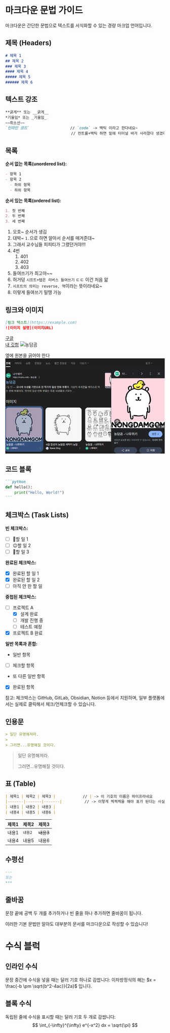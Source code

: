 # 마크다운 문법 가이드

마크다운은 간단한 문법으로 텍스트를 서식화할 수 있는 경량 마크업 언어입니다.

## 제목 (Headers)
```markdown
# 제목 1
## 제목 2
### 제목 3
#### 제목 4
##### 제목 5
###### 제목 6
```

## 텍스트 강조
```markdown
**굵게** 또는 __굵게__
*기울임* 또는 _기울임_
~~취소선~~
`인라인 코드`                  // `code` -> 백틱 이라고 한다네요~  
                             // 컨트롤+백틱 하면 밑에 터미널 바가 사라졌다 생겼다~
```

## 목록

**순서 없는 목록(unordered list):**
```markdown
- 항목 1
- 항목 2
  - 하위 항목
  - 하위 항목
```

**순서 있는 목록(ordered list):**
```markdown
1. 첫 번째
2. 두 번째
3. 세 번째
```
1. 오호~ 순서가 생김
1. 대박~ `1.`으로 하면 알아서 순서를 매겨준대~
1. 그래서 교수님들 피피티가 그랬던거야!!!
2. 4번
   1. 401
   2. 402
   3. 403
3. 들여쓰기가 최고야~~
4. 허거덩 `시프트+탭은 리버스 들여쓰기` ㄷㄷ 이건 처음 앎
5. `시프트의 의미는 reverse, 역`이라는 뜻이라네요~
6. 이렇게 들여쓰기 밀땡 가능

## 링크와 이미지
```markdown
[링크 텍스트](https://example.com)
![이미지 설명](이미지URL)
```
[구글](https://google.com)  
[내 깃헙](https://github.com/Withiue)
![농담곰](https://i.namu.wiki/i/Qvk18CBALY3A7CKoYdienLC1B8q8JXEZIiydvuxxVFFqGYjDmDOaY2vB0YX_P_WbxA5REh9NtAdhi5L1TLEx1A.webp)  
  
옆에 원본을 긁어야 한다
![옆에 원본을 긁어야 한다](image.png)
## 코드 블록
````markdown
```python
def hello():
    print("Hello, World!")
```
````

## 체크박스 (Task Lists)

**빈 체크박스:**
- [ ] 🤔할 일 1
- [ ] 😉할 일 2
- [ ] 🍎할 일 3

**완료된 체크박스:**
- [x] 완료된 할 일 1
- [x] 완료된 할 일 2
- [ ] 아직 안 한 할 일

**중첩된 체크박스:**
- [ ] 프로젝트 A
  - [x] 설계 완료
  - [ ] 개발 진행 중
  - [ ] 테스트 예정
- [x] 프로젝트 B 완료

**일반 목록과 혼합:**
- 일반 항목
- [ ] 체크할 항목
- 또 다른 일반 항목
- [x] 완료된 항목

참고: 체크박스는 GitHub, GitLab, Obsidian, Notion 등에서 지원하며, 일부 플랫폼에서는 실제로 클릭해서 체크/언체크할 수 있습니다.

## 인용문
```markdown
> 일단 유명해져라.
>
> 그러면...유명해질 것이다.
```
> 일단 유명해져라.
>
> 그러면...유명해질 것이다.

## 표 (Table)
```markdown
| 제목1 | 제목2 | 제목3 |            // | -> 이 기호의 이름은 파이프라네요
|-------|-------|-------|          // -> 이렇게 찍찍찍을 해야 표가 된다는 사실~~
| 내용1 | 내용2 | 내용3 |
| 내용4 | 내용5 | 내용6 |
```
| 제목1 | 제목2 | 제목3 |
|-------|-------|-------|
| 내용1 | `내용2` | ~~내용3~~ |
| 내용4 | 내용5 | 내용6 |

## 수평선
```markdown
---
또는
***
```

## 줄바꿈
문장 끝에 공백 두 개를 추가하거나 빈 줄을 하나 추가하면 줄바꿈이 됩니다.

이러한 기본 문법만 알아도 대부분의 문서를 마크다운으로 작성할 수 있습니다!

# 수식 블럭

## 인라인 수식
문장 중간에 수식을 넣을 때는 달러 기호 하나로 감쌉니다:
이차방정식의 해는 $x = \frac{-b \pm \sqrt{b^2-4ac}}{2a}$ 입니다.

## 블록 수식
독립된 줄에 수식을 표시할 때는 달러 기호 두 개로 감쌉니다:
$$
\int_{-\infty}^{\infty} e^{-x^2} dx = \sqrt{\pi}
$$
